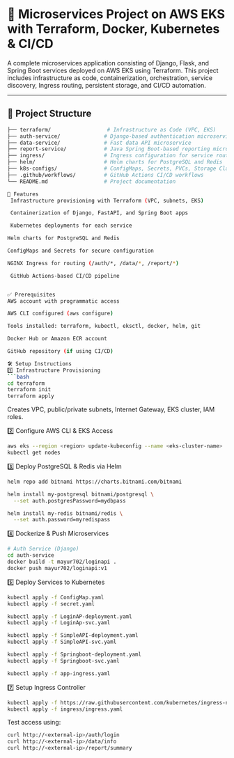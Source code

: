 # 🚀 Microservices Project on AWS EKS with Terraform, Docker, Kubernetes & CI/CD

A complete microservices application consisting of Django, Flask, and Spring Boot services deployed on AWS EKS using Terraform. This project includes infrastructure as code, containerization, orchestration, service discovery, Ingress routing, persistent storage, and CI/CD automation.

---

## 📂 Project Structure

```bash
├── terraform/                  # Infrastructure as Code (VPC, EKS)
├── auth-service/              # Django-based authentication microservice
├── data-service/              # Fast data API microservice
├── report-service/            # Java Spring Boot-based reporting microservice
├── ingress/                   # Ingress configuration for service routing
├── helm/                      # Helm charts for PostgreSQL and Redis
├── k8s-configs/               # ConfigMaps, Secrets, PVCs, Storage Classes
├── .github/workflows/         # GitHub Actions CI/CD workflows
└── README.md                  # Project documentation

📌 Features
 Infrastructure provisioning with Terraform (VPC, subnets, EKS)

 Containerization of Django, FastAPI, and Spring Boot apps

 Kubernetes deployments for each service

Helm charts for PostgreSQL and Redis

ConfigMaps and Secrets for secure configuration

NGINX Ingress for routing (/auth/*, /data/*, /report/*)

 GitHub Actions-based CI/CD pipeline


✅ Prerequisites
AWS account with programmatic access

AWS CLI configured (aws configure)

Tools installed: terraform, kubectl, eksctl, docker, helm, git

Docker Hub or Amazon ECR account

GitHub repository (if using CI/CD)

🛠️ Setup Instructions
1️⃣ Infrastructure Provisioning
```bash
cd terraform
terraform init
terraform apply
```
Creates VPC, public/private subnets, Internet Gateway, EKS cluster, IAM roles.

2️⃣ Configure AWS CLI & EKS Access
```bash
aws eks --region <region> update-kubeconfig --name <eks-cluster-name>
kubectl get nodes
```
3️⃣ Deploy PostgreSQL & Redis via Helm
```bash
helm repo add bitnami https://charts.bitnami.com/bitnami

helm install my-postgresql bitnami/postgresql \
  --set auth.postgresPassword=mydbpass

helm install my-redis bitnami/redis \
  --set auth.password=myredispass
```
4️⃣ Dockerize & Push Microservices
```bash
# Auth Service (Django)
cd auth-service
docker build -t mayur702/loginapi .
docker push mayur702/loginapi:v1
```
5️⃣ Deploy Services to Kubernetes
```bash
kubectl apply -f ConfigMap.yaml
kubectl apply -f secret.yaml

kubectl apply -f LoginAP-deployment.yaml
kubectl apply -f LoginAp-svc.yaml

kubectl apply -f SimpleAPI-deployment.yaml
kubectl apply -f SimpleAPI-svc.yaml

kubectl apply -f Springboot-deployment.yaml
kubectl apply -f Springboot-svc.yaml

kubectl apply -f app-ingress.yaml
```
7️⃣ Setup Ingress Controller
```bash
kubectl apply -f https://raw.githubusercontent.com/kubernetes/ingress-nginx/controller-v1.10.0/deploy/static/provider/cloud/deploy.yaml
kubectl apply -f ingress/ingress.yaml
```

Test access using:
```bash
curl http://<external-ip>/auth/login
curl http://<external-ip>/data/info
curl http://<external-ip>/report/summary
```






